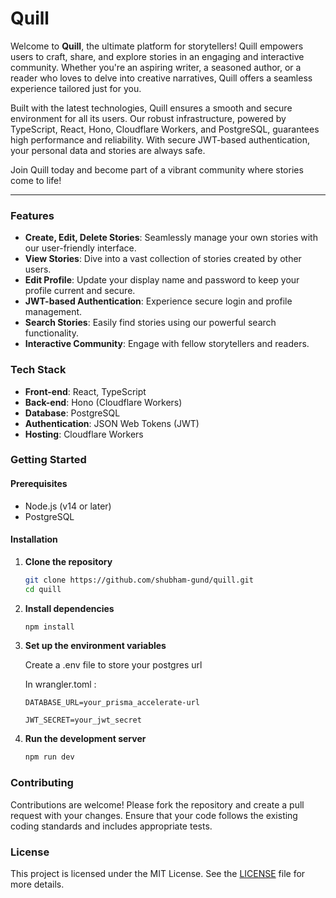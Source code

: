 
# Quill

Welcome to **Quill**, the ultimate platform for storytellers! Quill empowers users to craft, share, and explore stories in an engaging and interactive community. Whether you're an aspiring writer, a seasoned author, or a reader who loves to delve into creative narratives, Quill offers a seamless experience tailored just for you.

Built with the latest technologies, Quill ensures a smooth and secure environment for all its users. Our robust infrastructure, powered by TypeScript, React, Hono, Cloudflare Workers, and PostgreSQL, guarantees high performance and reliability. With secure JWT-based authentication, your personal data and stories are always safe.

Join Quill today and become part of a vibrant community where stories come to life!

---

### Features

- **Create, Edit, Delete Stories**: Seamlessly manage your own stories with our user-friendly interface.
- **View Stories**: Dive into a vast collection of stories created by other users.
- **Edit Profile**: Update your display name and password to keep your profile current and secure.
- **JWT-based Authentication**: Experience secure login and profile management.
- **Search Stories**: Easily find stories using our powerful search functionality.
- **Interactive Community**: Engage with fellow storytellers and readers.

### Tech Stack

- **Front-end**: React, TypeScript
- **Back-end**: Hono (Cloudflare Workers)
- **Database**: PostgreSQL
- **Authentication**: JSON Web Tokens (JWT)
- **Hosting**: Cloudflare Workers

### Getting Started

#### Prerequisites

- Node.js (v14 or later)
- PostgreSQL

#### Installation

1. **Clone the repository**
    ```bash
    git clone https://github.com/shubham-gund/quill.git
    cd quill
    ```

2. **Install dependencies**
    ```bash
    npm install
    ```

3. **Set up the environment variables**

    Create a .env file to store your postgres url
   
    In wrangler.toml : 

       DATABASE_URL=your_prisma_accelerate-url

       JWT_SECRET=your_jwt_secret

4. **Run the development server**
    ```bash
    npm run dev
    ```

### Contributing

Contributions are welcome! Please fork the repository and create a pull request with your changes. Ensure that your code follows the existing coding standards and includes appropriate tests.

### License

This project is licensed under the MIT License. See the [LICENSE](LICENSE) file for more details.
